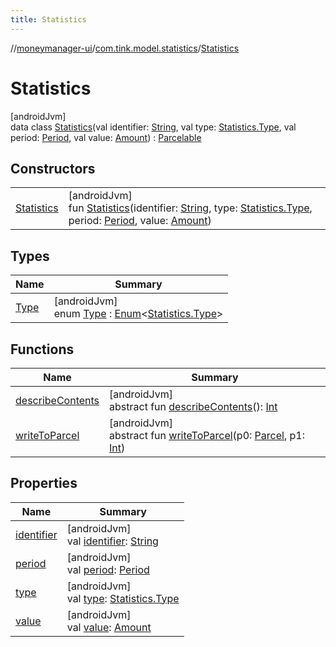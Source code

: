 ```yaml
---
title: Statistics
---
```

//[moneymanager-ui](../../../index.html)/[com.tink.model.statistics](../index.html)/[Statistics](index.html)



# Statistics



[androidJvm]\
data class [Statistics](index.html)(val identifier: [String](https://kotlinlang.org/api/latest/jvm/stdlib/kotlin/-string/index.html), val type: [Statistics.Type](-type/index.html), val period: [Period](../../com.tink.model.time/-period/index.html), val value: [Amount](../../com.tink.model.misc/-amount/index.html)) : [Parcelable](https://developer.android.com/reference/kotlin/android/os/Parcelable.html)



## Constructors


| | |
|---|---|
| [Statistics](-statistics.html) | [androidJvm]<br>fun [Statistics](-statistics.html)(identifier: [String](https://kotlinlang.org/api/latest/jvm/stdlib/kotlin/-string/index.html), type: [Statistics.Type](-type/index.html), period: [Period](../../com.tink.model.time/-period/index.html), value: [Amount](../../com.tink.model.misc/-amount/index.html)) |


## Types


| Name | Summary |
|---|---|
| [Type](-type/index.html) | [androidJvm]<br>enum [Type](-type/index.html) : [Enum](https://kotlinlang.org/api/latest/jvm/stdlib/kotlin/-enum/index.html)&lt;[Statistics.Type](-type/index.html)&gt; |


## Functions


| Name | Summary |
|---|---|
| [describeContents](../../com.tink.service.provider/-provider-filter/index.html#-1578325224%2FFunctions%2F1000845458) | [androidJvm]<br>abstract fun [describeContents](../../com.tink.service.provider/-provider-filter/index.html#-1578325224%2FFunctions%2F1000845458)(): [Int](https://kotlinlang.org/api/latest/jvm/stdlib/kotlin/-int/index.html) |
| [writeToParcel](../../com.tink.service.provider/-provider-filter/index.html#-1754457655%2FFunctions%2F1000845458) | [androidJvm]<br>abstract fun [writeToParcel](../../com.tink.service.provider/-provider-filter/index.html#-1754457655%2FFunctions%2F1000845458)(p0: [Parcel](https://developer.android.com/reference/kotlin/android/os/Parcel.html), p1: [Int](https://kotlinlang.org/api/latest/jvm/stdlib/kotlin/-int/index.html)) |


## Properties


| Name | Summary |
|---|---|
| [identifier](identifier.html) | [androidJvm]<br>val [identifier](identifier.html): [String](https://kotlinlang.org/api/latest/jvm/stdlib/kotlin/-string/index.html) |
| [period](period.html) | [androidJvm]<br>val [period](period.html): [Period](../../com.tink.model.time/-period/index.html) |
| [type](type.html) | [androidJvm]<br>val [type](type.html): [Statistics.Type](-type/index.html) |
| [value](value.html) | [androidJvm]<br>val [value](value.html): [Amount](../../com.tink.model.misc/-amount/index.html) |

